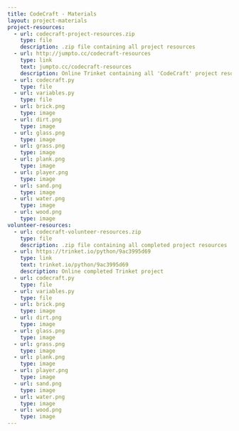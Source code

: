 ```yaml
---
title: CodeCraft - Materials
layout: project-materials
project-resources:     
  - url: codecraft-project-resources.zip
    type: file
    description: .zip file containing all project resources
  - url: http://jumpto.cc/codecraft-resources
    type: link
    text: jumpto.cc/codecraft-resources
    description: Online Trinket containing all 'CodeCraft' project resources
  - url: codecraft.py
    type: file
  - url: variables.py
    type: file
  - url: brick.png
    type: image
  - url: dirt.png
    type: image
  - url: glass.png
    type: image
  - url: grass.png
    type: image
  - url: plank.png
    type: image
  - url: player.png
    type: image
  - url: sand.png
    type: image
  - url: water.png
    type: image
  - url: wood.png
    type: image
volunteer-resources:
  - url: codecraft-volunteer-resources.zip
    type: file
    description: .zip file containing all completed project resources
  - url: https://trinket.io/python/9ac3995d69
    type: link
    text: trinket.io/python/9ac3995d69
    description: Online completed Trinket project
  - url: codecraft.py
    type: file
  - url: variables.py
    type: file
  - url: brick.png
    type: image
  - url: dirt.png
    type: image
  - url: glass.png
    type: image
  - url: grass.png
    type: image
  - url: plank.png
    type: image
  - url: player.png
    type: image
  - url: sand.png
    type: image
  - url: water.png
    type: image
  - url: wood.png
    type: image
---
```

